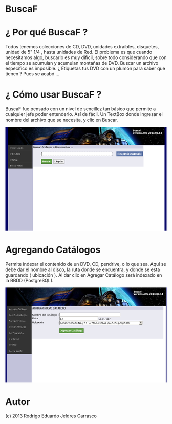 # BuscaF

# ¿ Por qué BuscaF ?

Todos tenemos colecciones de CD, DVD, unidades extraíbles, disquetes, unidad de 5" 1/4 , hasta unidades de Red. El problema es que cuando necesitamos algo, buscarlo es muy difícil, sobre todo considerando que con el tiempo se acumulan y acumulan montañas de DVD. Buscar un archivo específico es imposible. ¿ Etiquetas tus DVD con un plumón para saber que tienen ? Pues se acabó ...

# ¿ Cómo usar BuscaF ?

BuscaF fue pensado con un nivel de sencillez tan básico que permite a cualquier jefe poder entenderlo. Así de fácil. Un TextBox donde ingresar el nombre del archivo que se necesita, y clic en Buscar.

![Pantalla Principal](https://github.com/jeldrex/BuscaF/blob/master/2018-05-01%2021%2009%2030.png)

# Agregando Catálogos

Permite indexar el contenido de un DVD, CD, pendrive, o lo que sea. Aquí se debe dar el nombre al disco, la ruta donde se encuentra, y donde se esta guardando ( ubicación ). Al dar clic en Agregar Catálogo será indexado en la BBDD (PostgreSQL).

![Pantalla Agregar](https://github.com/jeldrex/BuscaF/blob/master/2018-05-01%2021%2021%2014.png)

# Autor

(c) 2013 Rodrigo Eduardo Jeldres Carrasco
